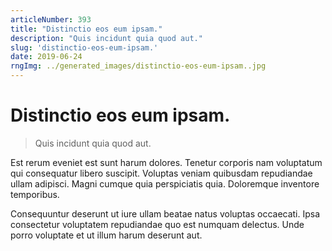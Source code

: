 ```yaml
---
articleNumber: 393
title: "Distinctio eos eum ipsam."
description: "Quis incidunt quia quod aut."
slug: 'distinctio-eos-eum-ipsam.'
date: 2019-06-24
rngImg: ../generated_images/distinctio-eos-eum-ipsam..jpg
---
```


# Distinctio eos eum ipsam.

> Quis incidunt quia quod aut.

Est rerum eveniet est sunt harum dolores. Tenetur corporis nam voluptatum qui consequatur libero suscipit. Voluptas veniam quibusdam repudiandae ullam adipisci. Magni cumque quia perspiciatis quia. Doloremque inventore temporibus.
 Consequuntur deserunt ut iure ullam beatae natus voluptas occaecati. Ipsa consectetur voluptatem repudiandae quo est numquam delectus. Unde porro voluptate et ut illum harum deserunt aut.
